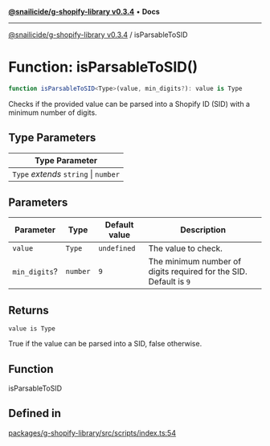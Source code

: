 [**@snailicide/g-shopify-library v0.3.4**](../README.md) • **Docs**

---

[@snailicide/g-shopify-library v0.3.4](../README.md) / isParsableToSID

# Function: isParsableToSID()

```ts
function isParsableToSID<Type>(value, min_digits?): value is Type
```

Checks if the provided value can be parsed into a Shopify ID (SID) with a
minimum number of digits.

## Type Parameters

| Type Parameter                        |
| ------------------------------------- |
| `Type` _extends_ `string` \| `number` |

## Parameters

| Parameter     | Type     | Default value | Description                                                       |
| ------------- | -------- | ------------- | ----------------------------------------------------------------- |
| `value`       | `Type`   | `undefined`   | The value to check.                                               |
| `min_digits`? | `number` | `9`           | The minimum number of digits required for the SID. Default is `9` |

## Returns

`value is Type`

True if the value can be parsed into a SID, false otherwise.

## Function

isParsableToSID

## Defined in

[packages/g-shopify-library/src/scripts/index.ts:54](https://github.com/gbtunney/snailicide-monorepo/blob/master/packages/g-shopify-library/src/scripts/index.ts#L54)
